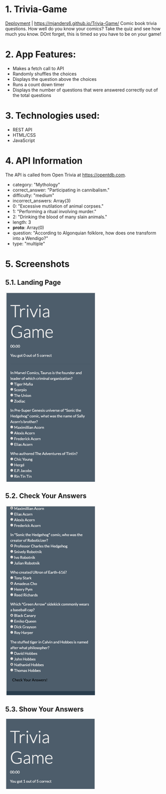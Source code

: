 # 1. Trivia-Game
[Deployment](https://mjanders6.github.io/Trivia-Game/) | https://mjanders6.github.io/Trivia-Game/
Comic book trivia questions. How well do you know your comics? Take the quiz and see how much you know. DOnt forget, this is timed so you have to be on your game!

# 2. App Features:
<ul>
    <li> Makes a fetch call to API
    <li> Randomly shuffles the choices
    <li> Displays the question above the choices
    <li> Runs a count down timer
    <li> Displays the number of questions that were answered correctly out of the total questions
</ul>

# 3. Technologies used:
<ul>
    <li> REST API
    <li> HTML/CSS
    <li> JavaScript
</ul>

# 4. API Information
The API is called from Open Trivia at <https://opentdb.com>.
- category: "Mythology"
- correct_answer: "Participating in cannibalism."
- difficulty: "medium"
- incorrect_answers: Array(3)
- 0: "Excessive mutilation of animal corpses."
- 1: "Performing a ritual involving murder."
- 2: "Drinking the blood of many slain animals."
- length: 3
- __proto__: Array(0)
- question: "According to Algonquian folklore, how does one transform into a Wendigo?"
- type: "multiple"

# 5. Screenshots 
## 5.1. Landing Page
![Home](/assets/images/Home.png)

## 5.2. Check Your Answers
![Check-Answers](/assets/images/Check-Answers.png)

## 5.3. Show Your Answers
![Show-Answers](/assets/images/Show-Answers.png)